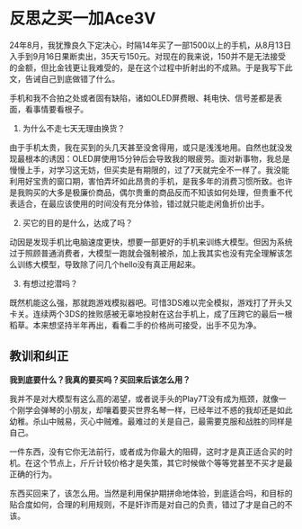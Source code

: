 # 反思之买一加Ace3V

24年8月，我犹豫良久下定决心，时隔14年买了一部1500以上的手机，从8月13日入手到9月16日果断卖出，35天亏150元。对现在的我来说，150并不是无法接受的金额，但比金钱更让我难受的，是在这个过程中折射出的不成熟。于是我写下此文，告诫自己到底做错了什么。

手机和我不合拍之处或者固有缺陷，诸如OLED屏费眼、耗电快、信号差都是表面，看事情要看根子。

1. 为什么不走七天无理由换货？

由于手机太贵，我在买到的头几天甚至没舍得用，或只是浅浅地用。自然也就没发现最根本的诱因：OLED屏使用15分钟后会导致我的眼疲劳。面对新事物，我总是慢慢上手，对学习这无妨，但买卖是有期限的，过了7天就完全不一样了。我没能利用好宝贵的窗口期，害怕弄坏如此昂贵的手机，是我多年的消费习惯所致。也许是我购买的大多是极廉价商品，偶尔贵重的商品反而不知该如何处理，但贵重不代表适合，在最应该使用的时间没有充分体验，错过就只能走闲鱼折价出手。

2. 买它的目的是什么，达成了吗？

动因是发现手机比电脑速度更快，想要一部更好的手机来训练大模型。但因为系统过于照顾普通消费者，大模型一跑就会强制被杀，加上我其实也没有完全理解该怎么训练大模型，导致除了问几个hello没有真正用起来。

3. 有想过挖潜吗？

既然机能这么强，那就跑游戏模拟器吧。可惜3DS难以完全模拟，游戏打了开头又卡关。连续两个3DS的挫败感被无辜地投射在这台手机上，成了压跨它的最后一根稻草。本来想坚持半年再出，看看二手的价格尚可接受，出手不见为净。

## 教训和纠正

**我到底要什么？我真的要买吗？买回来后该怎么用？**

我并不是对大模型有这么高的渴望，或者说手头的Play7T没有成为瓶颈，就像一个刚学会弹琴的小朋友，却嚷着要买世界名琴一样，已经年过不惑的我却还是如此幼稚。杀山中贼易，灭心中贼难。最难过的关是自己，最需要克服和战胜的同样是自己。

一件东西，没有它你无法前行，或者成为你最大的阻碍，这时才是真正适合买的时机。在这个节点上，斤斤计较价格才是失策，其它时候做个等等党甚至不买才是最正确的行为。

东西买回来了，该怎么用。当然是利用保护期拼命地体验，到底适合吗，和目标的贴合度如何，合理的利用规则，不是奸诈而是对自己的负责，错过了才是自己的不该。
